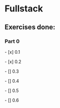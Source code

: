 # Fullstack

<h2>Exercises done:</h2>
<h3>Part 0</h3>
<p>- [x] 0.1</p>
<p>- [x] 0.2</p>
<p>- [] 0.3</p>
<p>- [] 0.4</p>
<p>- [] 0.5</p>
<p>- [] 0.6</p>
